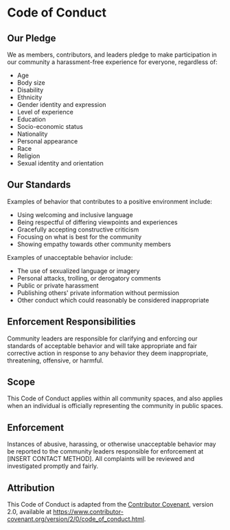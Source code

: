 # Code of Conduct

## Our Pledge

We as members, contributors, and leaders pledge to make participation in our community a harassment-free experience for everyone, regardless of:

- Age
- Body size
- Disability
- Ethnicity
- Gender identity and expression
- Level of experience
- Education
- Socio-economic status
- Nationality
- Personal appearance
- Race
- Religion
- Sexual identity and orientation

## Our Standards

Examples of behavior that contributes to a positive environment include:

- Using welcoming and inclusive language
- Being respectful of differing viewpoints and experiences
- Gracefully accepting constructive criticism
- Focusing on what is best for the community
- Showing empathy towards other community members

Examples of unacceptable behavior include:

- The use of sexualized language or imagery
- Personal attacks, trolling, or derogatory comments
- Public or private harassment
- Publishing others' private information without permission
- Other conduct which could reasonably be considered inappropriate

## Enforcement Responsibilities

Community leaders are responsible for clarifying and enforcing our standards of acceptable behavior and will take appropriate and fair corrective action in response to any behavior they deem inappropriate, threatening, offensive, or harmful.

## Scope

This Code of Conduct applies within all community spaces, and also applies when an individual is officially representing the community in public spaces.

## Enforcement

Instances of abusive, harassing, or otherwise unacceptable behavior may be reported to the community leaders responsible for enforcement at [INSERT CONTACT METHOD]. All complaints will be reviewed and investigated promptly and fairly.

## Attribution

This Code of Conduct is adapted from the [Contributor Covenant][homepage], version 2.0, available at https://www.contributor-covenant.org/version/2/0/code_of_conduct.html.

[homepage]: https://www.contributor-covenant.org
